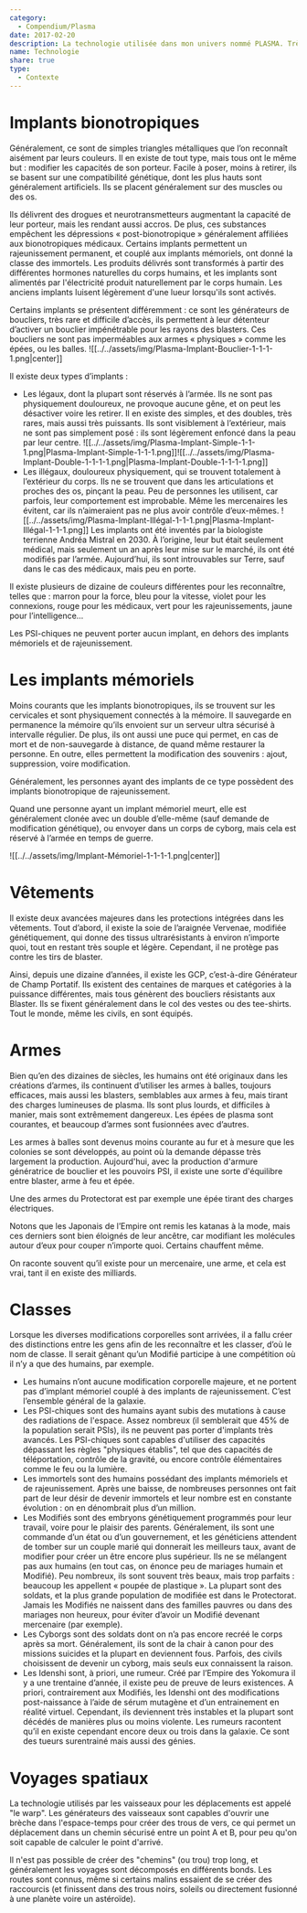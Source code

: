 ```yaml
---
category:
  - Compendium/Plasma
date: 2017-02-20
description: La technologie utilisée dans mon univers nommé PLASMA. Très inspirée de divers livres de science-fiction tels que « Carbone Modifié » mais aussi W40K ou L'Étoile de Pandore.
name: Technologie
share: true
type:
  - Contexte
---
```



# Implants bionotropiques

Généralement, ce sont de simples triangles métalliques que l’on reconnaît aisément par leurs couleurs. Il en existe de tout type, mais tous ont le même but : modifier les capacités de son porteur. Facile à poser, moins à retirer, ils se basent sur une compatibilité génétique, dont les plus hauts sont généralement artificiels. Ils se placent généralement sur des muscles ou des os.

Ils délivrent des drogues et neurotransmetteurs augmentant la capacité de leur porteur, mais les rendant aussi accros. De plus, ces substances empêchent les dépressions « post-bionotropique » généralement affiliées aux bionotropiques médicaux. Certains implants permettent un rajeunissement permanent, et couplé aux implants mémoriels, ont donné la classe des immortels.
Les produits délivrés sont transformés à partir des différentes hormones naturelles du corps humains, et les implants sont alimentés par l'électricité produit naturellement par le corps humain.
Les anciens implants luisent légèrement d'une lueur lorsqu'ils sont activés.

Certains implants se présentent différemment : ce sont les générateurs de boucliers, très rare et difficile d’accès, ils permettent à leur détenteur d’activer un bouclier impénétrable pour les rayons des blasters. Ces boucliers ne sont pas imperméables aux armes « physiques » comme les épées, ou les balles.
![[../../assets/img/Plasma-Implant-Bouclier-1-1-1-1.png|center]]

Il existe deux types d’implants :
- Les légaux, dont la plupart sont réservés à l’armée. Ils ne sont pas physiquement douloureux, ne provoque aucune gêne, et on peut les désactiver voire les retirer. Il en existe des simples, et des doubles, très rares, mais aussi très puissants. Ils sont visiblement à l’extérieur, mais ne sont pas simplement posé : ils sont légèrement enfoncé dans la peau par leur centre.
  ![[../../assets/img/Plasma-Implant-Simple-1-1-1.png|Plasma-Implant-Simple-1-1-1.png]]![[../../assets/img/Plasma-Implant-Double-1-1-1-1.png|Plasma-Implant-Double-1-1-1-1.png]]
- Les illégaux, douloureux physiquement, qui se trouvent totalement à l’extérieur du corps. Ils ne se trouvent que dans les articulations et proches des os, pinçant la peau. Peu de personnes les utilisent, car parfois, leur comportement est improbable. Même les mercenaires les évitent, car ils n’aimeraient pas ne plus avoir contrôle d’eux-mêmes.
  ![[../../assets/img/Plasma-Implant-Illégal-1-1-1.png|Plasma-Implant-Illégal-1-1-1.png]]
Les implants ont été inventés par la biologiste terrienne Andréa Mistral en 2030. À l’origine, leur but était seulement médical, mais seulement un an après leur mise sur le marché, ils ont été modifiés par l’armée. Aujourd’hui, ils sont introuvables sur Terre, sauf dans le cas des médicaux, mais peu en porte.

Il existe plusieurs de dizaine de couleurs différentes pour les reconnaître, telles que : marron pour la force, bleu pour la vitesse, violet pour les connexions, rouge pour les médicaux, vert pour les rajeunissements, jaune pour l’intelligence…

Les PSI-chiques ne peuvent porter aucun implant, en dehors des implants mémoriels et de rajeunissement.

# Les implants mémoriels

Moins courants que les implants bionotropiques, ils se trouvent sur les cervicales et sont physiquement connectés à la mémoire. Il sauvegarde en permanence la mémoire qu’ils envoient sur un serveur ultra sécurisé à intervalle régulier. De plus, ils ont aussi une puce qui permet, en cas de mort et de non-sauvegarde à distance, de quand même restaurer la personne. En outre, elles permettent la modification des souvenirs : ajout, suppression, voire modification.

Généralement, les personnes ayant des implants de ce type possèdent des implants bionotropique de rajeunissement.

Quand une personne ayant un implant mémoriel meurt, elle est généralement clonée avec un double d’elle-même (sauf demande de modification génétique), ou envoyer dans un corps de cyborg, mais cela est réservé à l’armée en temps de guerre.

![[../../assets/img/Implant-Mémoriel-1-1-1-1.png|center]]

# Vêtements

Il existe deux avancées majeures dans les protections intégrées dans les vêtements. Tout d’abord, il existe la soie de l’araignée Vervenae, modifiée génétiquement, qui donne des tissus ultrarésistants à environ n’importe quoi, tout en restant très souple et légère. Cependant, il ne protège pas contre les tirs de blaster.

Ainsi, depuis une dizaine d’années, il existe les GCP, c’est-à-dire Générateur de Champ Portatif. Ils existent des centaines de marques et catégories à la puissance différentes, mais tous génèrent des boucliers résistants aux Blaster. Ils se fixent généralement dans le col des vestes ou des tee-shirts. Tout le monde, même les civils, en sont équipés.

# Armes

Bien qu’en des dizaines de siècles, les humains ont été originaux dans les créations d’armes, ils continuent d’utiliser les armes à balles, toujours efficaces, mais aussi les blasters, semblables aux armes à feu, mais tirant des charges lumineuses de plasma. Ils sont plus lourds, et difficiles à manier, mais sont extrêmement dangereux. Les épées de plasma sont courantes, et beaucoup d’armes sont fusionnées avec d’autres.

Les armes à balles sont devenus moins courante au fur et à mesure que les colonies se sont développés, au point où la demande dépasse très largement la production. Aujourd'hui, avec la production d'armure génératrice de bouclier et les pouvoirs PSI, il existe une sorte d'équilibre entre blaster, arme à feu et épée.

Une des armes du Protectorat est par exemple une épée tirant des charges électriques.

Notons que les Japonais de l’Empire ont remis les katanas à la mode, mais ces derniers sont bien éloignés de leur ancêtre, car modifiant les molécules autour d’eux pour couper n’importe quoi. Certains chauffent même.

On raconte souvent qu’il existe pour un mercenaire, une arme, et cela est vrai, tant il en existe des milliards.

# Classes

Lorsque les diverses modifications corporelles sont arrivées, il a fallu créer des distinctions entre les gens afin de les reconnaître et les classer, d’où le nom de classe. Il serait gênant qu’un Modifié participe à une compétition où il n’y a que des humains, par exemple.

- Les humains n’ont aucune modification corporelle majeure, et ne portent pas d’implant mémoriel couplé à des implants de rajeunissement. C’est l’ensemble général de la galaxie.
- Les PSI-chiques sont des humains ayant subis des mutations à cause des radiations de l'espace. Assez nombreux (il semblerait que 45% de la population serait PSIs), ils ne peuvent pas porter d'implants très avancés. Les PSI-chiques sont capables d'utiliser des capacités dépassant les règles "physiques établis", tel que des capacités de téléportation, contrôle de la gravité, ou encore contrôle élémentaires comme le feu ou la lumière.
- Les immortels sont des humains possédant des implants mémoriels et de rajeunissement. Après une baisse, de nombreuses personnes ont fait part de leur désir de devenir immortels et leur nombre est en constante évolution : on en dénombrait plus d’un million.
- Les Modifiés sont des embryons génétiquement programmés pour leur travail, voire pour le plaisir des parents. Généralement, ils sont une commande d’un état ou d’un gouvernement, et les généticiens attendent de tomber sur un couple marié qui donnerait les meilleurs taux, avant de modifier pour créer un être encore plus supérieur. Ils ne se mélangent pas aux humains (en tout cas, on énonce peu de mariages humain et Modifié). Peu nombreux, ils sont souvent très beaux, mais trop parfaits : beaucoup les appellent « poupée de plastique ». La plupart sont des soldats, et la plus grande population de modifiée est dans le Protectorat. Jamais les Modifiés ne naissent dans des familles pauvres ou dans des mariages non heureux, pour éviter d’avoir un Modifié devenant mercenaire (par exemple).
- Les Cyborgs sont des soldats dont on n’a pas encore recréé le corps après sa mort. Généralement, ils sont de la chair à canon pour des missions suicides et la plupart en deviennent fous. Parfois, des civils choisissent de devenir un cyborg, mais seuls eux connaissent la raison.
- Les Idenshi sont, à priori, une rumeur. Créé par l’Empire des Yokomura il y a une trentaine d’année, il existe peu de preuve de leurs existences. A priori, contrairement aux Modifiés, les Idenshi ont des modifications post-naissance à l’aide de sérum mutagène et d’un entrainement en réalité virtuel. Cependant, ils deviennent très instables et la plupart sont décédés de manières plus ou moins violente. Les rumeurs racontent qu’il en existe cependant encore deux ou trois dans la galaxie. Ce sont des tueurs surentrainé mais aussi des génies.

# Voyages spatiaux

La technologie utilisés par les vaisseaux pour les déplacements est appelé "le warp". Les générateurs des vaisseaux sont capables d'ouvrir une brèche dans l'espace-temps pour créer des trous de vers, ce qui permet un déplacement dans un chemin sécurisé entre un point A et B, pour peu qu'on soit capable de calculer le point d'arrivé.

Il n'est pas possible de créer des "chemins" (ou trou) trop long, et généralement les voyages sont décomposés en différents bonds. Les routes sont connus, même si certains malins essaient de se créer des raccourcis (et finissent dans des trous noirs, soleils ou directement fusionné à une planète voire un astéroïde).